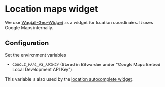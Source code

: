 # Location maps widget

We use [Wagtail-Geo-Widget](https://github.com/Frojd/wagtail-geo-widget/) as a widget for location coordinates. It uses Google Maps internally.

## Configuration

Set the environment variables

- `GOOGLE_MAPS_V3_APIKEY` (Stored in Bitwarden under "Google Maps Embed Local Development API Key")

This variable is also used by the [location autocomplete widget](./location-autocomplete.md).
